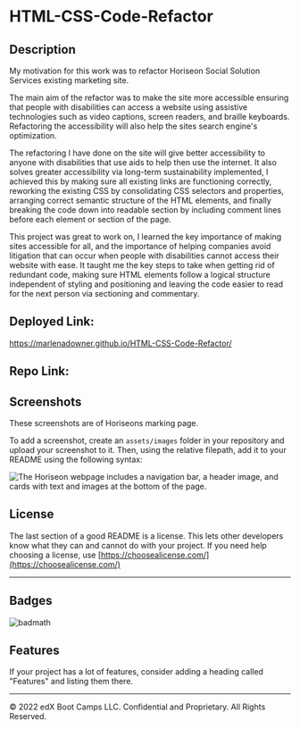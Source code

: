 # HTML-CSS-Code-Refactor

## Description 

My motivation for this work was to refactor Horiseon Social Solution Services existing marketing site. 

The main aim of the refactor was to make the site more accessible ensuring that people with disabilities can access a website using assistive technologies such as video captions, screen readers, and braille keyboards. Refactoring the accessibility will also help the sites search engine's optimization.

The refactoring I have done on the site will give better accessibility to anyone with disabilities that use aids to help then use the internet. It also solves greater accessibility via long-term sustainability implemented, I achieved this by making sure all existing links are functioning correctly, reworking the existing CSS by consolidating CSS selectors and properties, arranging correct semantic structure of the HTML elements, and finally breaking the code down into readable section by including comment lines before each element or section of the page.

This project was great to work on, I learned the key importance of making sites accessible for all, and the importance of helping companies avoid litigation that can occur when people with disabilities cannot access their website with ease. It taught me the key steps to take when getting rid of redundant code, making sure HTML elements follow a logical structure independent of styling and positioning and leaving the code easier to read for the next person via sectioning and commentary.

## Deployed Link:

https://marlenadowner.github.io/HTML-CSS-Code-Refactor/

## Repo Link:


## Screenshots 

These screenshots are of Horiseons marking page.

To add a screenshot, create an `assets/images` folder in your repository and upload your screenshot to it. Then, using the relative filepath, add it to your README using the following syntax:

![The Horiseon webpage includes a navigation bar, a header image, and cards with text and images at the bottom of the page.](Assets/01-html-css-git-challenge-demo.png)


## License

The last section of a good README is a license. This lets other developers know what they can and cannot do with your project. If you need help choosing a license, use [https://choosealicense.com/](https://choosealicense.com/)


---
## Badges

![badmath](https://img.shields.io/github/languages/top/nielsenjared/badmath)


## Features

If your project has a lot of features, consider adding a heading called "Features" and listing them there.

---

© 2022 edX Boot Camps LLC. Confidential and Proprietary. All Rights Reserved.